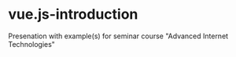 # vue.js-introduction
Presenation with example(s) for seminar course "Advanced Internet Technologies"
